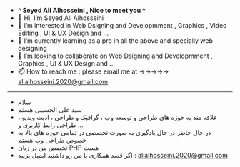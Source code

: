 - __^ Seyed Ali Alhosseini , Nice to meet you ^__
- 👋 Hi, I’m Seyed Ali Alhosseini
- 👀 I’m interested in Web Dsigning and Developmment , Graphics , Video Editing , UI & UX Design and ...
- 🌱 I’m currently learning as a pro in all the above and specially web designing
- 💞️ I’m looking to collaborate on Web Dsigning and Developmment , Graphics , UI & UX Design and ...
- 📫 How to reach me : please email me at ->->->->-> alialhosseini.2020@gmail.com
- --------------------------------------------------------------------------------------------------------
- سلام
- سید علی الحسینی هستم
- علاقه مند به حوزه های طراحی و توسعه وب ، گرافیک و طراحی ، ادیت ویدیو ، طراحی رابط کاربری و ...
- در حال حاضر در حال یادگیری به صورت تخصصی در تمامی حوزه های بالا به خصوص طراحی وب هستم
- تخصص من در زبان PHP هست
- اگر قصد همکاری با من رو داشتید ایمیل بزنید : alialhosseini.2020@gmail.com

<!---
Seyed Ali is a ✨ special ✨ repository because its `README.md` (this file) appears on your GitHub profile.
You can click the Preview link to take a look at your changes.
--->
